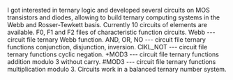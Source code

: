 I got interested in ternary logic and developed several circuits on MOS transistors and diodes, allowing to build ternary computing systems in the Webb and Rosser-Tewkett basis. 
Currently 10 circuits of elements are available.
F0, F1 and F2 files of characteristic function circuits.
Webb --- circuit file ternary Webb function.
AND, OR, NO --- circuit file ternary functions conjunction, disjunction, inversion.
CIKL_NOT --- circuit file ternary functions cyclic negation.
+MOD3 --- circuit file ternary functions addition modulo 3 without carry.
#MOD3 --- circuit file ternary functions multiplication modulo 3.
Circuits work in a balanced ternary number system.
